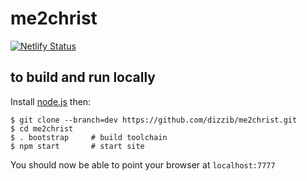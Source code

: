 # me2christ

[![Netlify Status](https://api.netlify.com/api/v1/badges/3c8bc31c-b852-4a98-a3a6-513855a191d9/deploy-status)](https://app.netlify.com/sites/tree-of-life-238738/deploys)

## to build and run locally

Install [node.js][nodejs] then:

    $ git clone --branch=dev https://github.com/dizzib/me2christ.git
    $ cd me2christ
    $ . bootstrap     # build toolchain
    $ npm start       # start site

You should now be able to point your browser at `localhost:7777`

[nodejs]: http://nodejs.org/download/
